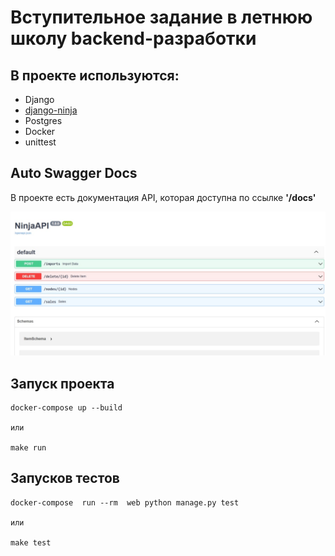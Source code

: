 # Вступительное задание в летнюю школу backend-разработки #

## В проекте используются:

- Django
- <a href="https://github.com/vitalik/django-ninja">django-ninja</a>
- Postgres
- Docker
- unittest

## Auto Swagger Docs
В проекте есть документация API, которая доступна по ссылке **'/docs'**  

<img src='docs.jpg'>

## Запуск проекта

    docker-compose up --build

    или

    make run

## Запусков тестов

    docker-compose  run --rm  web python manage.py test

    или 

    make test


